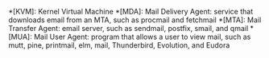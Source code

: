 *[KVM]: Kernel Virtual Machine
*[MDA]: Mail Delivery Agent: service that downloads email from an MTA, such as procmail and fetchmail
*[MTA]: Mail Transfer Agent: email server, such as sendmail, postfix, smail, and qmail
*[MUA]: Mail User Agent: program that allows a user to view mail, such as mutt, pine, printmail, elm, mail, Thunderbird, Evolution, and Eudora
